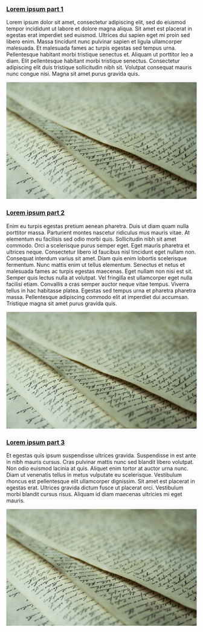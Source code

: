 
<html>
  <head>
    <link rel="stylesheet" href="style.css">
  </head>
  <body>
    <h3 ><a href="page1.html">Lorem ipsum part 1</a></h3>
    <p>Lorem ipsum dolor sit amet, consectetur adipiscing elit, sed do eiusmod tempor incididunt ut labore et dolore magna aliqua. Sit amet est placerat in egestas erat imperdiet sed euismod. Ultrices dui sapien eget mi proin sed libero enim. Massa tincidunt nunc pulvinar sapien et ligula ullamcorper malesuada. Et malesuada fames ac turpis egestas sed tempus urna. Pellentesque habitant morbi tristique senectus et. Aliquam ut porttitor leo a diam. Elit pellentesque habitant morbi tristique senectus. Consectetur adipiscing elit duis tristique sollicitudin nibh sit. Volutpat consequat mauris nunc congue nisi. Magna sit amet purus gravida quis.</p>
    <img src="paper.jpg" alt="paper with lettering">    
    <br>
    <h3 ><a href="page2.html">Lorem ipsum part 2</a></h3>
    <p>Enim eu turpis egestas pretium aenean pharetra. Duis ut diam quam nulla porttitor massa. Parturient montes nascetur ridiculus mus mauris vitae. At elementum eu facilisis sed odio morbi quis. Sollicitudin nibh sit amet commodo. Orci a scelerisque purus semper eget. Eget mauris pharetra et ultrices neque. Consectetur libero id faucibus nisl tincidunt eget nullam non. Consequat interdum varius sit amet. Diam quis enim lobortis scelerisque fermentum. Nunc mattis enim ut tellus elementum. Senectus et netus et malesuada fames ac turpis egestas maecenas. Eget nullam non nisi est sit. Semper quis lectus nulla at volutpat. Vel fringilla est ullamcorper eget nulla facilisi etiam. Convallis a cras semper auctor neque vitae tempus. Viverra tellus in hac habitasse platea. Egestas sed tempus urna et pharetra pharetra massa. Pellentesque adipiscing commodo elit at imperdiet dui accumsan. Tristique magna sit amet purus gravida quis.</p>
    <img src="paper.jpg" alt="paper with lettering">  
    <br>
    <h3 ><a href="page3.html">Lorem ipsum part 3</a></h3>
    <p>Et egestas quis ipsum suspendisse ultrices gravida. Suspendisse in est ante in nibh mauris cursus. Cras pulvinar mattis nunc sed blandit libero volutpat. Non odio euismod lacinia at quis. Aliquet enim tortor at auctor urna nunc. Diam ut venenatis tellus in metus vulputate eu scelerisque. Vestibulum rhoncus est pellentesque elit ullamcorper dignissim. Sit amet est placerat in egestas erat. Ultrices gravida dictum fusce ut placerat orci. Vestibulum morbi blandit cursus risus. Aliquam id diam maecenas ultricies mi eget mauris.</p>
    <img src="paper.jpg" alt="paper with lettering">  
    <br>
  </body>
</html>
